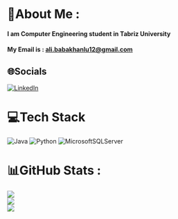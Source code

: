 # 💫About Me :

#### I am Computer Engineering student in Tabriz University
#### My Email is : ali.babakhanlu12@gmail.com

## 🌐Socials
 [![LinkedIn](https://img.shields.io/badge/LinkedIn-%230077B5.svg?logo=linkedin&logoColor=white)](https://linkedin.com/in/ali-babakhanlu)  
# 💻Tech Stack
![Java](https://img.shields.io/badge/java-%23ED8B00.svg?style=for-the-badge&logo=java&logoColor=white) ![Python](https://img.shields.io/badge/python-3670A0?style=for-the-badge&logo=python&logoColor=ffdd54) ![MicrosoftSQLServer](https://img.shields.io/badge/Microsoft%20SQL%20Sever-CC2927?style=for-the-badge&logo=microsoft%20sql%20server&logoColor=white)
# 📊GitHub Stats :
![](https://github-readme-stats.vercel.app/api?username=alibabakhanlu12&theme=dark&hide_border=true&include_all_commits=true&count_private=true)<br/>
![](https://github-readme-streak-stats.herokuapp.com/?user=alibabakhanlu12&theme=dark&hide_border=true)<br/>
![](https://github-readme-stats.vercel.app/api/top-langs/?username=alibabakhanlu12&theme=dark&hide_border=true&include_all_commits=true&count_private=true&layout=compact)
